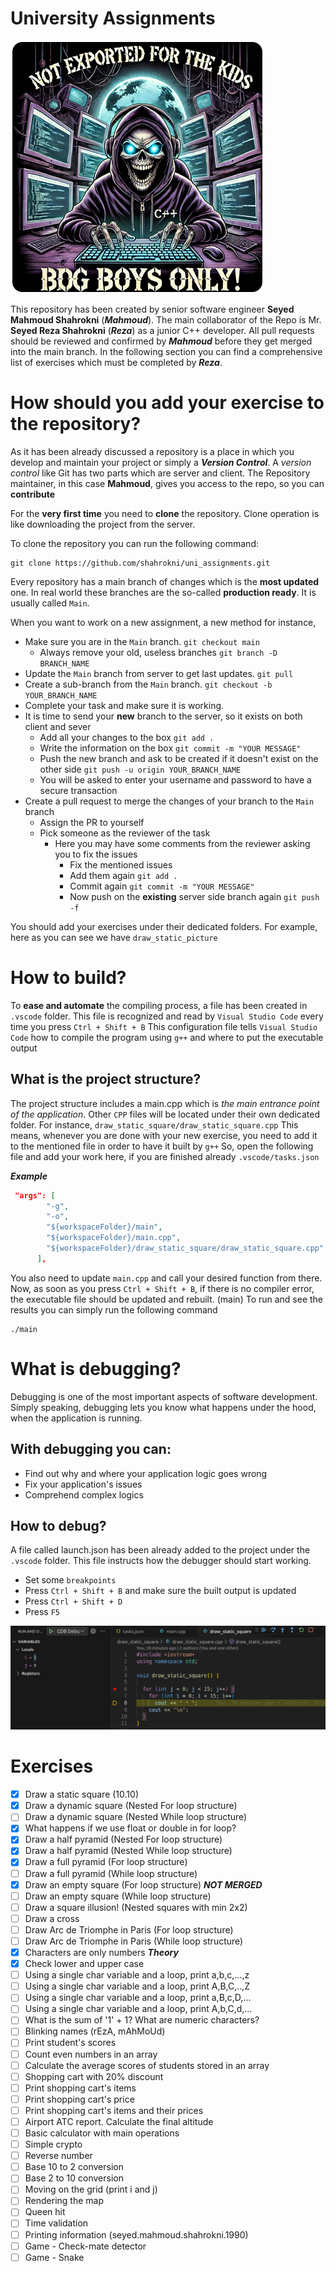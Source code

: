 # University Assignments

![Hacker](public/hacker.png)

This repository has been created by senior software engineer **Seyed Mahmoud Shahrokni** (**_Mahmoud_**).
The main collaborator of the Repo is Mr. **Seyed Reza Shahrokni** (**_Reza_**) as a junior C++ developer.
All pull requests should be reviewed and confirmed by **_Mahmoud_** before they get merged into the main branch.
In the following section you can find a comprehensive list of exercises which must be completed by **_Reza_**.

# How should you add your exercise to the repository?

As it has been already discussed a repository is a place in which you develop and maintain your project or simply a **_Version Control_**.
A _version control_ like Git has two parts which are server and client. The Repository maintainer, in this case **Mahmoud**, gives you access to the repo, so you can **contribute**

For the **very first time** you need to **clone** the repository. Clone operation is like downloading the project from the server.

To clone the repository you can run the following command:

```
git clone https://github.com/shahrokni/uni_assignments.git
```

Every repository has a main branch of changes which is the **most updated** one. In real world these branches are the so-called **production ready**. It is usually called `Main`.

When you want to work on a new assignment, a new method for instance,

- Make sure you are in the `Main` branch. `git checkout main`
  - Always remove your old, useless branches `git branch -D BRANCH_NAME`
- Update the `Main` branch from server to get last updates. `git pull`
- Create a sub-branch from the `Main` branch. `git checkout -b YOUR_BRANCH_NAME`
- Complete your task and make sure it is working.
- It is time to send your **new** branch to the server, so it exists on both client and sever
  - Add all your changes to the box `git add .`
  - Write the information on the box `git commit -m "YOUR MESSAGE"`
  - Push the new branch and ask to be created if it doesn't exist on the other side `git push -u origin YOUR_BRANCH_NAME`
  - You will be asked to enter your username and password to have a secure transaction
- Create a pull request to merge the changes of your branch to the `Main` branch
  - Assign the PR to yourself
  - Pick someone as the reviewer of the task
    - Here you may have some comments from the reviewer asking you to fix the issues
      - Fix the mentioned issues
      - Add them again `git add .`
      - Commit again `git commit -m "YOUR MESSAGE"`
      - Now push on the **existing** server side branch again `git push -f`

You should add your exercises under their dedicated folders. For example, here as you can see we have `draw_static_picture`

# How to build?

To **ease and automate** the compiling process, a file has been created in `.vscode` folder.
This file is recognized and read by `Visual Studio Code` every time you press `Ctrl + Shift + B`
This configuration file tells `Visual Studio Code` how to compile the program using `g++` and where to put the executable output

## What is the project structure?

The project structure includes a main.cpp which is _the main entrance point of the application_. Other `CPP` files will be located under their own dedicated folder. For instance, `draw_static_square/draw_static_square.cpp`
This means, whenever you are done with your new exercise, you need to add it to the mentioned file in order to have it built by `g++`
So, open the following file and add your work here, if you are finished already `.vscode/tasks.json`

**_Example_**

```json
 "args": [
        "-g",
        "-o",
        "${workspaceFolder}/main",
        "${workspaceFolder}/main.cpp",
        "${workspaceFolder}/draw_static_square/draw_static_square.cpp"
      ],
```

You also need to update `main.cpp` and call your desired function from there.
Now, as soon as you press `Ctrl + Shift + B`, if there is no compiler error, the executable file should be updated and rebuilt. (main)
To run and see the results you can simply run the following command

```
./main
```

# What is debugging?

Debugging is one of the most important aspects of software development. Simply speaking, debugging lets you know what happens under the hood, when the application is running.

## With debugging you can:

- Find out why and where your application logic goes wrong
- Fix your application's issues
- Comprehend complex logics

## How to debug?

A file called launch.json has been already added to the project under the `.vscode` folder. This file instructs how the debugger should start working.

- Set some `breakpoints`
- Press `Ctrl + Shift + B` and make sure the built output is updated
- Press `Ctrl + Shift + D`
- Press `F5`

![Debugger example](public/debug-example.png)

# Exercises

- [x] Draw a static square (10.10)
- [x] Draw a dynamic square (Nested For loop structure)
- [ ] Draw a dynamic square (Nested While loop structure)
- [x] What happens if we use float or double in for loop?
- [x] Draw a half pyramid (Nested For loop structure)
- [x] Draw a half pyramid (Nested While loop structure)
- [x] Draw a full pyramid (For loop structure)
- [ ] Draw a full pyramid (While loop structure)
- [x] Draw an empty square (For loop structure) **_NOT MERGED_**
- [ ] Draw an empty square (While loop structure)
- [ ] Draw a square illusion! (Nested squares with min 2x2)
- [ ] Draw a cross
- [ ] Draw Arc de Triomphe in Paris (For loop structure)
- [ ] Draw Arc de Triomphe in Paris (While loop structure)
- [x] Characters are only numbers **_Theory_**
- [x] Check lower and upper case
- [ ] Using a single char variable and a loop, print a,b,c,...,z
- [ ] Using a single char variable and a loop, print A,B,C,..,Z
- [ ] Using a single char variable and a loop, print a,B,c,D,...
- [ ] Using a single char variable and a loop, print A,b,C,d,...
- [ ] What is the sum of '1' + 1? What are numeric characters?
- [ ] Blinking names (rEzA, mAhMoUd)
- [ ] Print student's scores
- [ ] Count even numbers in an array
- [ ] Calculate the average scores of students stored in an array
- [ ] Shopping cart with 20% discount
- [ ] Print shopping cart's items
- [ ] Print shopping cart's price
- [ ] Print shopping cart's items and their prices
- [ ] Airport ATC report. Calculate the final altitude
- [ ] Basic calculator with main operations
- [ ] Simple crypto
- [ ] Reverse number
- [ ] Base 10 to 2 conversion
- [ ] Base 2 to 10 conversion
- [ ] Moving on the grid (print i and j)
- [ ] Rendering the map
- [ ] Queen hit
- [ ] Time validation
- [ ] Printing information (seyed.mahmoud.shahrokni.1990)
- [ ] Game - Check-mate detector
- [ ] Game - Snake

